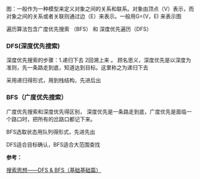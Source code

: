 图：一般作为一种模型来定义对象之间的关系和联系。对象由顶点（V）表示，而对象之间的关系或者关联则通过边（E）来表示。一般用G=(V，E) 来表示图

遍历算法包含广度优先搜索 （BFS） 和 深度优先遍历（DFS）

### DFS(深度优先搜索)

深度优先搜索的步骤：1.递归下去 2回溯上来 。  顾名思义，深度优先是以深度为准则，先一条路走到底，知道达到目标。这里称之为递归下去

采用递归得形式，用到栈结构，先进后出

### BFS（广度优先搜索）

广度优先搜索和深度优先得区别， 深度优先是一条路走到底，广度优先是面临一个路口时，把所有的岔路口都记下来。

BFS选取状态用队列得形式，先进先出



DFS适合目标确认，BFS适合大范围查找



**参考：**

[搜索思想——DFS & BFS（基础基础篇）](https://zhuanlan.zhihu.com/p/24986203)